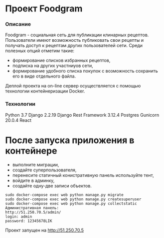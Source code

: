 # Проект Foodgram 
### Описание
Foodgram - социальная сеть для публикации клинарных рецептов.
Пользователи имеют возможность публиковать свои рецепты и получать доступ к рецептам других пользователей сети.
Среди полезных опций отметим такие:
- формирование списков избранных рецептов, 
- подписка на других участниуов сети,
- формирование удобного списка покупок с возможность сохранить его в виде отдельного файла.


Деплой проекта на on-line сервер осуществляется с помощью технологии контейнеризации Docker.

### Технологии
Python 3.7
Django 2.2.19
Django Rest Framework 3.12.4
Postgres
Gunicorn 20.0.4
React

# После запуска приложения в контейнере 
- выполните миграции,
- создайте суперпользователя,
- перенесите статичный конистративную панель используйте тент,
- войдите в админку,
- создайте одну-две записи объектов.

```
sudo docker-compose exec web python manage.py migrate
sudo docker-compose exec web python manage.py createsuperuser
sudo docker-compose exec web python manage.py collectstatic
Административная панель:
http://51.250.70.5/admin/
login: admin
password: 12345678LIK
```

Проект запущен на http://51.250.70.5
